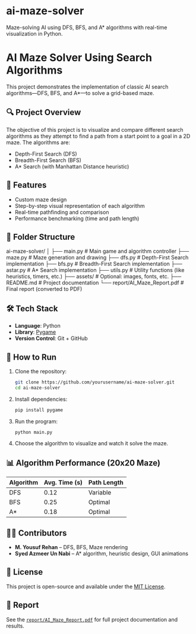 # ai-maze-solver
Maze-solving AI using DFS, BFS, and A* algorithms with real-time visualization in Python.
# AI Maze Solver Using Search Algorithms

This project demonstrates the implementation of classic AI search algorithms—DFS, BFS, and A*—to solve a grid-based maze.

## 🔍 Project Overview

The objective of this project is to visualize and compare different search algorithms as they attempt to find a path from a start point to a goal in a 2D maze. The algorithms are:

- Depth-First Search (DFS)
- Breadth-First Search (BFS)
- A* Search (with Manhattan Distance heuristic)

## 🎯 Features

- Custom maze design
- Step-by-step visual representation of each algorithm
- Real-time pathfinding and comparison
- Performance benchmarking (time and path length)

## 📁 Folder Structure

ai-maze-solver/
│
├── main.py # Main game and algorithm controller
├── maze.py # Maze generation and drawing
├── dfs.py # Depth-First Search implementation
├── bfs.py # Breadth-First Search implementation
├── astar.py # A* Search implementation
├── utils.py # Utility functions (like heuristics, timers, etc.)
├── assets/ # Optional: images, fonts, etc.
├── README.md # Project documentation
└── report/AI_Maze_Report.pdf # Final report (converted to PDF)


## 🛠️ Tech Stack

- **Language**: Python
- **Library**: [Pygame](https://www.pygame.org)
- **Version Control**: Git + GitHub

## 🚀 How to Run

1. Clone the repository:
    ```bash
    git clone https://github.com/yourusername/ai-maze-solver.git
    cd ai-maze-solver
    ```

2. Install dependencies:
    ```bash
    pip install pygame
    ```

3. Run the program:
    ```bash
    python main.py
    ```

4. Choose the algorithm to visualize and watch it solve the maze.

## 📊 Algorithm Performance (20x20 Maze)

| Algorithm | Avg. Time (s) | Path Length |
|-----------|---------------|-------------|
| DFS       | 0.12          | Variable    |
| BFS       | 0.25          | Optimal     |
| A*        | 0.18          | Optimal     |

## 👨‍💻 Contributors

- **M. Yousuf Rehan** – DFS, BFS, Maze rendering
- **Syed Azmeer Un Nabi** – A* algorithm, heuristic design, GUI animations

## 📄 License

This project is open-source and available under the [MIT License](LICENSE).

## 📑 Report

See the [`report/AI_Maze_Report.pdf`](./report/AI_Maze_Report.pdf) for full project documentation and results.
